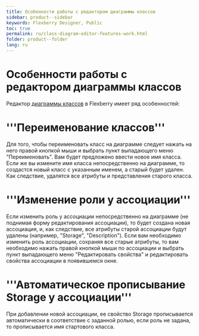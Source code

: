 ```yaml
---
title: Особенности работы с редактором диаграммы классов
sidebar: product--sidebar
keywords: Flexberry Designer, Public
toc: true
permalink: ru/class-diagram-editor-features-work.html
folder: product--folder
lang: ru
---
```


# Особенности работы с редактором диаграммы классов
Редактор [диаграммы классов](class-diagram.html) в Flexberry имеет ряд особенностей:
# '''Переименование классов'''
Для того, чтобы переименовать класс на диаграмме следует нажать на него правой кнопкой мыши и выбрать пункт выпадающего меню "Переименовать". Вам будет предложено ввести новое имя класса. Если же вы измените имя класса непосредственно на диаграмме, то создастся новый класс с указанным именем, а старый будет удален. Как следствие, удалятся все атрибуты и представления старого класса.


# '''Изменение роли у ассоциации'''
Если изменить роль у ассоциации непосредственно на диаграмме (не поднимая форму редактирования ассоциации), то будет создана новая ассоциация, и, как следствие, все атрибуты старой ассоциации будут удалены (например, "Storage", "Description"). Если вам необходимо изменить роль ассоциации, сохраняя все старые атрибуты, то вам необходимо нажать правой кнопкой мыши по ассоциации и выбрать пункт выпадающего меню "Редактировать свойства" и редактировать свойства ассоциации в появившемся окне.


# '''Автоматическое прописывание Storage у ассоциации'''
При добавлении новой ассоциации, ее свойство Storage прописывается автоматически в соответствие с заданной ролью, если роль не задана, то прописывается имя стартового класса. 
